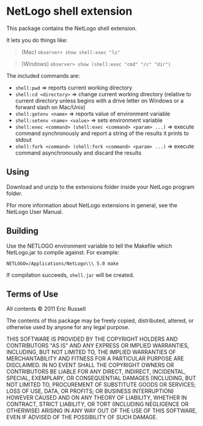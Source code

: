 # NetLogo shell extension

This package contains the NetLogo shell extension.

It lets you do things like:

> (Mac) `observer> show shell:exec "ls"`

> (Windows) `observer> show (shell:exec "cmd" "/c" "dir")`

The included commands are:

 * `shell:pwd` => reports current working directory
 * `shell:cd <directory>` => change current working directory (relative to current directory unless <directory> begins with a drive letter on Windows or a forward slash on Mac/Unix)
 * `shell:getenv <name>` => reports value of environment variable
 * `shell:setenv <name> <value>` => sets environment variable
 * `shell:exec <command> (shell:exec <command> <param> ...)` => execute command synchronously and report a string of the results it prints to stdout
 * `shell:fork <command> (shell:fork <command> <param> ...)` => execute command asynchronously and discard the results

## Using

Download and unzip to the extensions folder inside your NetLogo program folder.

Ffor more information about NetLogo extensions in general, see the NetLogo User Manual.

## Building

Use the NETLOGO environment variable to tell the Makefile which NetLogo.jar to compile against.  For example:

    NETLOGO=/Applications/NetLogo\\\ 5.0 make

If compilation succeeds, `shell.jar` will be created.

## Terms of Use

All contents © 2011 Eric Russell

The contents of this package may be freely copied, distributed, altered, or otherwise used by anyone for any legal purpose.

THIS SOFTWARE IS PROVIDED BY THE COPYRIGHT HOLDERS AND CONTRIBUTORS "AS IS" AND ANY EXPRESS OR IMPLIED WARRANTIES, INCLUDING, BUT NOT LIMITED TO, THE IMPLIED WARRANTIES OF MERCHANTABILITY AND FITNESS FOR A PARTICULAR PURPOSE ARE DISCLAIMED.  IN NO EVENT SHALL THE COPYRIGHT OWNERS OR CONTRIBUTORS BE LIABLE FOR ANY DIRECT, INDIRECT, INCIDENTAL, SPECIAL, EXEMPLARY, OR CONSEQUENTIAL DAMAGES (INCLUDING, BUT NOT LIMITED TO, PROCUREMENT OF SUBSTITUTE GOODS OR SERVICES; LOSS OF USE, DATA, OR PROFITS; OR BUSINESS INTERRUPTION) HOWEVER CAUSED AND ON ANY THEORY OF LIABILITY, WHETHER IN CONTRACT, STRICT LIABILITY, OR TORT (INCLUDING NEGLIGENCE OR OTHERWISE) ARISING IN ANY WAY OUT OF THE USE OF THIS SOFTWARE, EVEN IF ADVISED OF THE POSSIBILITY OF SUCH DAMAGE.

